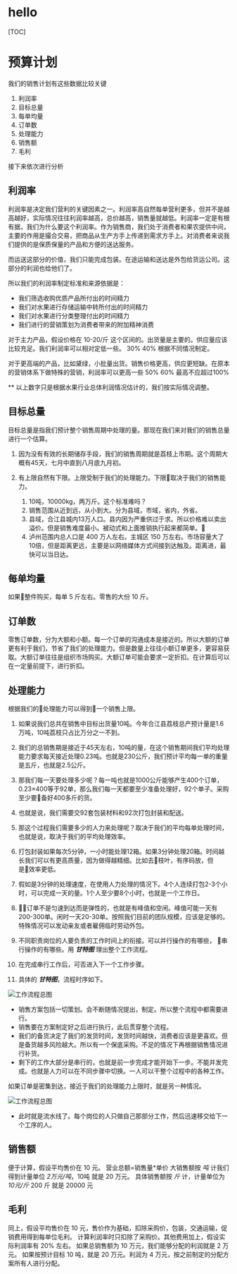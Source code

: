 # hello

 [TOC] 

# 预算计划
我们的销售计划有这些数据比较关键
1. 利润率
2. 目标总量
3. 每单均量
4. 订单数
5. 处理能力
6. 销售额
7. 毛利

接下来依次进行分析

## 利润率
利润率是决定我们营利的关键因素之一。利润率高自然每单营利更多，但并不是越高越好，实际情况往往利润率越高，总价越高，销售量就越低。利润率一定是有根有据，我们为什么要这个利润率。作为销售商，我们处于消费者和果农提供中间，主要的作用是撮合交易，把商品从生产方手上传递到需求方手上。对消费者来说我们提供的是保质保量的产品和方便的送达服务。

而运送这部分的价值，我们只能完成包装。在途运输和送达是外包给货运公司。这部分的利润也给他们了。

所以我们的利润率制定标准和来源依据是：
- 我们筛选收购优质产品所付出的时间精力
- 我们对水果进行存储运输中转所付出的时间精力
- 我们对水果进行分类整理付出的时间精力
- 我们进行的营销策划为消费者带来的附加精神消费

对于主力产品，假设价格在 10-20/斤 这个区间的。出货量是主要的。供应量应该比较充足。我们利润率可以相对定低一些。 30% 40% 根据不同情况制定。

对于更高端的产品，比如黛绿，小批量出货。销售价格更高，供应更短缺。在原本的营销体系下做特殊的营销，利润率可以更高一些 50% 60% 最高不应超过100%

** 以上数字只是根据水果行业总体利润情况估计的，我们按实际情况调整。

## 目标总量
目标总量是指我们预计整个销售周期中处理的量。那现在我们来对我们的销售总量进行一个估算。
1. 因为没有有效的长期储存手段，我们的销售周期就是荔枝上市期。这个周期大概有45天，七月中直到八月底九月初。


3. 有上限自然有下限。上限受制于我们的处理能力。下限取决于我们的销售能力。
    1. 10吨，10000kg，两万斤。这个标准难吗？
    2. 销售范围从近到远，从小到大。分为县域，市域，省内，外省。
    3. 县域，合江县城内13万人口。县内因为严重供过于求。所以价格难以卖出溢价。但是销售难度最小。被动式和上面推销执行起来都简单。
    4. 泸州范围内总人口是 400 万人左右。主城区 150 万左右。市场容量大了10倍，但是距离更远，主要是以网络媒体方式间接到达触及。距离进，最快可以当日达。

## 每单均量
如果整件购买，每单 5 斤左右。零售的大份 10 斤。

## 订单数
零售订单数，分为大额和小额。每一个订单的沟通成本是接近的。所以大额的订单更有利于我们，节省了我们的处理能力。但是数量上往往小额订单更多，更容易获取。大额订单往往是组织市场购买。大额订单可能会要求一定折扣。在计算后可以在一定量前提下，进行折扣。

## 处理能力
根据我们的处理能力可以得到一个销售上限。

1. 如果说我们总共在销售中目标出货量10吨。今年合江县荔枝总产预计量是1.6万吨，10吨荔枝只占比万分之一不到。

2. 我们的总销售期是接近于45天左右，10吨的量，在这个销售期间我们平均处理能力要求每天接近处理0.23吨。也就是230公斤，我们预计平均每一单的重量是五斤，也就是2.5公斤。

3. 那我们每一天要处理多少呢？每一吨也就是1000公斤能够产生400个订单，0.23×400等于92单，那么我们每一天都要至少准备处理好，92个单子。采购至少要备好400多斤的货。

4. 也就是说，我们需要交92套包装材料和92次打包封装和配送。

5. 那这个过程我们需要多少的人力来处理呢？取决于我们的平均每单处理时间，也就是说，取决于我们的平均处理效率。

6. 打包封装如果每次5分钟，一小时能处理12箱。如果3分钟处理20箱。时间越长我们可以有更高质量，因为做得越精细。比如去枝叶，有序码放，但是效率更低。

7. 假如是3分钟的处理速度，在使用人力处理的情况下。4个人连续打包2-3个小时，可以完成一天的量。1个人至少要8个小时，也就是一个工作日。

8. 订单不是匀速到达而是弹性的，也就是有峰值和空闲。峰值可能一天有200-300单。闲时一天20-30单。按照我们目前的团队规模，应该是足够的。特殊情况可以发动亲友或者雇佣临时劳动外包。

9. 不同职责岗位的人要负责的工作时间上的衔接。可以并行操作的有哪些， 串行操作的有哪些。用 ***甘特图*** 理出整个工作流程。

10. 在完成串行工作后，可否进入下一个工作步骤。

11. 具体的 ***甘特图***，流程时序如下。

![工作流程总图](./gant1.png)

- 销售方案包括一切策划。会不断随情况提出，制定。所以整个流程中都需要进行。
- 销售要在方案制定好之后进行执行，此后贯穿整个流程。
- 我们的备货决定了我们的发货时间，发货时间越快，消费者应该是更喜欢。但是备货越多风险越大。所以有一个保底采购。不足的情况下再根据销售情况进行补货。
- 剩下的工作大部分是串行的，也就是前一步完成才能开始下一步。不能并发完成。也就是人力可以在不同步骤中切换。一人可以干整个过程中的各种工作。

如果订单是密集到达，接近于我们的处理能力上限时，就是另一种情况。

![工作流程总图](./gant2.png)

- 此时就是流水线了。每个岗位的人只做自己那部分工作，然后迅速移交给下一个工序的人。




## 销售额

便于计算，假设平均售价在 10 元。
营业总额=销售量*单价
大销售额按 *吨* 计我们得到计量单位 *2万元/吨*，10吨 就是 20 万元。
具体销售额按 *斤* 计，计量单位为 *10元/斤* 200 斤 就是 20000 元 

## 毛利

同上，假设平均售价在 10 元，售价作为基础，扣除采购价，包装，交通运输，促销费用得到每单位毛利。
计算利润率时只扣除了采购价。其他费用加上，假设实际利润率有 20% 左右。
如果总销售额为 10 万元，我们能够分配的利润就是 2 万元。
如果按预计目标 10 吨，就是 20 万元。利润为 4 万元，按之前制定的分配方案所有人进行分配。


